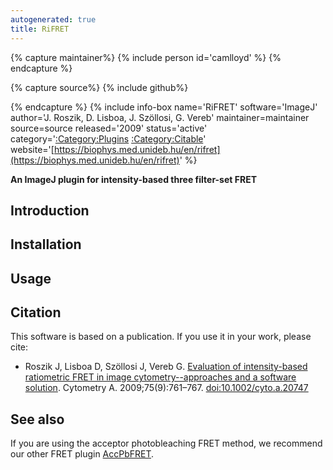 ```yaml
---
autogenerated: true
title: RiFRET
---
```



{% capture maintainer%}
{% include person id='camlloyd' %}
{% endcapture %}

{% capture source%}
{% include github%}

{% endcapture %}
{% include info-box name='RiFRET'
software='ImageJ'
author='J. Roszik, D. Lisboa, J. Szöllosi, G. Vereb'
maintainer=maintainer source=source released='2009'
status='active'
category='[:Category:Plugins](Category_Plugins) [:Category:Citable](Category_Citable)'
website='[https://biophys.med.unideb.hu/en/rifret](https://biophys.med.unideb.hu/en/rifret)'
%}



**An ImageJ plugin for intensity-based three filter-set FRET**

## Introduction

## Installation

## Usage

## Citation

This software is based on a publication. If you use it in your work, please cite:

-   Roszik J, Lisboa D, Szöllosi J, Vereb G. [Evaluation of intensity-based ratiometric FRET in image cytometry--approaches and a software solution](https://onlinelibrary.wiley.com/doi/pdf/10.1002/cyto.a.20747). Cytometry A. 2009;75(9):761–767. <doi:10.1002/cyto.a.20747>

## See also

If you are using the acceptor photobleaching FRET method, we recommend our other FRET plugin [AccPbFRET](/plugins/accpbfret).
